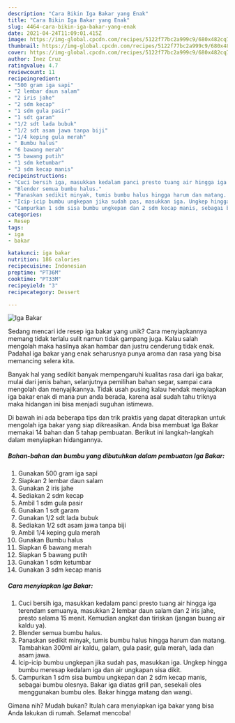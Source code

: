```yaml
---
description: "Cara Bikin Iga Bakar yang Enak"
title: "Cara Bikin Iga Bakar yang Enak"
slug: 4464-cara-bikin-iga-bakar-yang-enak
date: 2021-04-24T11:09:01.415Z
image: https://img-global.cpcdn.com/recipes/5122f77bc2a999c9/680x482cq70/iga-bakar-foto-resep-utama.jpg
thumbnail: https://img-global.cpcdn.com/recipes/5122f77bc2a999c9/680x482cq70/iga-bakar-foto-resep-utama.jpg
cover: https://img-global.cpcdn.com/recipes/5122f77bc2a999c9/680x482cq70/iga-bakar-foto-resep-utama.jpg
author: Inez Cruz
ratingvalue: 4.7
reviewcount: 11
recipeingredient:
- "500 gram iga sapi"
- "2 lembar daun salam"
- "2 iris jahe"
- "2 sdm kecap"
- "1 sdm gula pasir"
- "1 sdt garam"
- "1/2 sdt lada bubuk"
- "1/2 sdt asam jawa tanpa biji"
- "1/4 keping gula merah"
- " Bumbu halus"
- "6 bawang merah"
- "5 bawang putih"
- "1 sdm ketumbar"
- "3 sdm kecap manis"
recipeinstructions:
- "Cuci bersih iga, masukkan kedalam panci presto tuang air hingga iga terendam semuanya, masukkan 2 lembar daun salam dan 2 iris jahe, presto selama 15 menit. Kemudian angkat dan tiriskan (jangan buang air kaldu ya)."
- "Blender semua bumbu halus."
- "Panaskan sedikit minyak, tumis bumbu halus hingga harum dan matang. Tambahkan 300ml air kaldu, galam, gula pasir, gula merah, lada dan asam jawa."
- "Icip-icip bumbu ungkepan jika sudah pas, masukkan iga. Ungkep hingga bumbu meresap kedalam iga dan air ungkapan sisa dikit."
- "Campurkan 1 sdm sisa bumbu ungkepan dan 2 sdm kecap manis, sebagai bumbu olesnya. Bakar iga diatas grill pan, sesekali oles menggunakan bumbu oles. Bakar hingga matang dan wangi."
categories:
- Resep
tags:
- iga
- bakar

katakunci: iga bakar 
nutrition: 186 calories
recipecuisine: Indonesian
preptime: "PT36M"
cooktime: "PT33M"
recipeyield: "3"
recipecategory: Dessert

---
```



![Iga Bakar](https://img-global.cpcdn.com/recipes/5122f77bc2a999c9/680x482cq70/iga-bakar-foto-resep-utama.jpg)

Sedang mencari ide resep iga bakar yang unik? Cara menyiapkannya memang tidak terlalu sulit namun tidak gampang juga. Kalau salah mengolah maka hasilnya akan hambar dan justru cenderung tidak enak. Padahal iga bakar yang enak seharusnya punya aroma dan rasa yang bisa memancing selera kita.

Banyak hal yang sedikit banyak mempengaruhi kualitas rasa dari iga bakar, mulai dari jenis bahan, selanjutnya pemilihan bahan segar, sampai cara mengolah dan menyajikannya. Tidak usah pusing kalau hendak menyiapkan iga bakar enak di mana pun anda berada, karena asal sudah tahu triknya maka hidangan ini bisa menjadi suguhan istimewa.




Di bawah ini ada beberapa tips dan trik praktis yang dapat diterapkan untuk mengolah iga bakar yang siap dikreasikan. Anda bisa membuat Iga Bakar memakai 14 bahan dan 5 tahap pembuatan. Berikut ini langkah-langkah dalam menyiapkan hidangannya.

<!--inarticleads1-->

##### Bahan-bahan dan bumbu yang dibutuhkan dalam pembuatan Iga Bakar:

1. Gunakan 500 gram iga sapi
1. Siapkan 2 lembar daun salam
1. Gunakan 2 iris jahe
1. Sediakan 2 sdm kecap
1. Ambil 1 sdm gula pasir
1. Gunakan 1 sdt garam
1. Gunakan 1/2 sdt lada bubuk
1. Sediakan 1/2 sdt asam jawa tanpa biji
1. Ambil 1/4 keping gula merah
1. Gunakan  Bumbu halus
1. Siapkan 6 bawang merah
1. Siapkan 5 bawang putih
1. Gunakan 1 sdm ketumbar
1. Gunakan 3 sdm kecap manis




<!--inarticleads2-->

##### Cara menyiapkan Iga Bakar:

1. Cuci bersih iga, masukkan kedalam panci presto tuang air hingga iga terendam semuanya, masukkan 2 lembar daun salam dan 2 iris jahe, presto selama 15 menit. Kemudian angkat dan tiriskan (jangan buang air kaldu ya).
1. Blender semua bumbu halus.
1. Panaskan sedikit minyak, tumis bumbu halus hingga harum dan matang. Tambahkan 300ml air kaldu, galam, gula pasir, gula merah, lada dan asam jawa.
1. Icip-icip bumbu ungkepan jika sudah pas, masukkan iga. Ungkep hingga bumbu meresap kedalam iga dan air ungkapan sisa dikit.
1. Campurkan 1 sdm sisa bumbu ungkepan dan 2 sdm kecap manis, sebagai bumbu olesnya. Bakar iga diatas grill pan, sesekali oles menggunakan bumbu oles. Bakar hingga matang dan wangi.




Gimana nih? Mudah bukan? Itulah cara menyiapkan iga bakar yang bisa Anda lakukan di rumah. Selamat mencoba!
